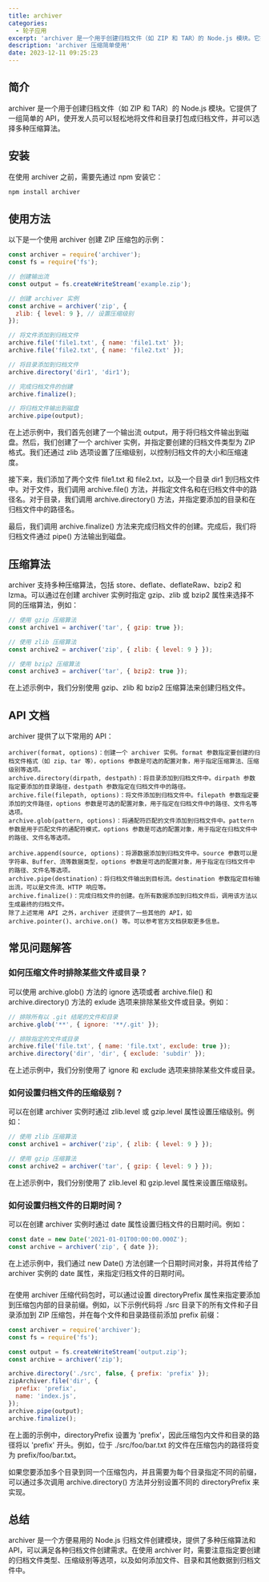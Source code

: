 ```yaml
---
title: archiver
categories:
  - 轮子应用
excerpt: 'archiver 是一个用于创建归档文件（如 ZIP 和 TAR）的 Node.js 模块。它提供了一组简单的 API，使开发人员可以轻松地将文件和目录打包成归档文件，并可以选择多种压缩算法。'
description: 'archiver 压缩简单使用'
date: 2023-12-11 09:25:23
---
```


## 简介

archiver 是一个用于创建归档文件（如 ZIP 和 TAR）的 Node.js 模块。它提供了一组简单的 API，使开发人员可以轻松地将文件和目录打包成归档文件，并可以选择多种压缩算法。

## 安装

在使用 archiver 之前，需要先通过 npm 安装它：

```sh
npm install archiver
```

## 使用方法

以下是一个使用 archiver 创建 ZIP 压缩包的示例：

```js
const archiver = require('archiver');
const fs = require('fs');

// 创建输出流
const output = fs.createWriteStream('example.zip');

// 创建 archiver 实例
const archive = archiver('zip', {
  zlib: { level: 9 }, // 设置压缩级别
});

// 将文件添加到归档文件
archive.file('file1.txt', { name: 'file1.txt' });
archive.file('file2.txt', { name: 'file2.txt' });

// 将目录添加到归档文件
archive.directory('dir1', 'dir1');

// 完成归档文件的创建
archive.finalize();

// 将归档文件输出到磁盘
archive.pipe(output);
```

在上述示例中，我们首先创建了一个输出流 output，用于将归档文件输出到磁盘。然后，我们创建了一个 archiver 实例，并指定要创建的归档文件类型为 ZIP 格式。我们还通过 zlib 选项设置了压缩级别，以控制归档文件的大小和压缩速度。

接下来，我们添加了两个文件 file1.txt 和 file2.txt，以及一个目录 dir1 到归档文件中。对于文件，我们调用 archive.file() 方法，并指定文件名和在归档文件中的路径名。对于目录，我们调用 archive.directory() 方法，并指定要添加的目录和在归档文件中的路径名。

最后，我们调用 archive.finalize() 方法来完成归档文件的创建。完成后，我们将归档文件通过 pipe() 方法输出到磁盘。

## 压缩算法

archiver 支持多种压缩算法，包括 store、deflate、deflateRaw、bzip2 和 lzma。可以通过在创建 archiver 实例时指定 gzip、zlib 或 bzip2 属性来选择不同的压缩算法，例如：

```js
// 使用 gzip 压缩算法
const archive1 = archiver('tar', { gzip: true });

// 使用 zlib 压缩算法
const archive2 = archiver('zip', { zlib: { level: 9 } });

// 使用 bzip2 压缩算法
const archive3 = archiver('tar', { bzip2: true });
```

在上述示例中，我们分别使用 gzip、zlib 和 bzip2 压缩算法来创建归档文件。

## API 文档

archiver 提供了以下常用的 API：

```text
archiver(format, options)：创建一个 archiver 实例。format 参数指定要创建的归档文件格式（如 zip、tar 等），options 参数是可选的配置对象，用于指定压缩算法、压缩级别等选项。
archive.directory(dirpath, destpath)：将目录添加到归档文件中。dirpath 参数指定要添加的目录路径，destpath 参数指定在归档文件中的路径。
archive.file(filepath, options)：将文件添加到归档文件中。filepath 参数指定要添加的文件路径，options 参数是可选的配置对象，用于指定在归档文件中的路径、文件名等选项。
archive.glob(pattern, options)：将通配符匹配的文件添加到归档文件中。pattern 参数是用于匹配文件的通配符模式，options 参数是可选的配置对象，用于指定在归档文件中的路径、文件名等选项。

archive.append(source, options)：将源数据添加到归档文件中。source 参数可以是字符串、Buffer、流等数据类型，options 参数是可选的配置对象，用于指定在归档文件中的路径、文件名等选项。
archive.pipe(destination)：将归档文件输出到目标流。destination 参数指定目标输出流，可以是文件流、HTTP 响应等。
archive.finalize()：完成归档文件的创建。在所有数据添加到归档文件后，调用该方法以生成最终的归档文件。
除了上述常用 API 之外，archiver 还提供了一些其他的 API，如 archive.pointer()、archive.on() 等。可以参考官方文档获取更多信息。
```

## 常见问题解答

### 如何压缩文件时排除某些文件或目录？

可以使用 archive.glob() 方法的 ignore 选项或者 archive.file() 和 archive.directory() 方法的 exlude 选项来排除某些文件或目录。例如：

```js
// 排除所有以 .git 结尾的文件和目录
archive.glob('**', { ignore: '**/.git' });

// 排除指定的文件或目录
archive.file('file.txt', { name: 'file.txt', exclude: true });
archive.directory('dir', 'dir', { exclude: 'subdir' });
```

在上述示例中，我们分别使用了 ignore 和 exclude 选项来排除某些文件或目录。

### 如何设置归档文件的压缩级别？

可以在创建 archiver 实例时通过 zlib.level 或 gzip.level 属性设置压缩级别。例如：

```js
// 使用 zlib 压缩算法
const archive1 = archiver('zip', { zlib: { level: 9 } });

// 使用 gzip 压缩算法
const archive2 = archiver('tar', { gzip: { level: 9 } });
```

在上述示例中，我们分别使用了 zlib.level 和 gzip.level 属性来设置压缩级别。

### 如何设置归档文件的日期时间？

可以在创建 archiver 实例时通过 date 属性设置归档文件的日期时间。例如：

```js
const date = new Date('2021-01-01T00:00:00.000Z');
const archive = archiver('zip', { date });
```

在上述示例中，我们通过 new Date() 方法创建一个日期时间对象，并将其传给了 archiver 实例的 date 属性，来指定归档文件的日期时间。

###

在使用 archiver 压缩代码包时，可以通过设置 directoryPrefix 属性来指定要添加到压缩包内部的目录前缀。例如，以下示例代码将 ./src 目录下的所有文件和子目录添加到 ZIP 压缩包，并在每个文件和目录路径前添加 prefix 前缀：

```js
const archiver = require('archiver');
const fs = require('fs');

const output = fs.createWriteStream('output.zip');
const archive = archiver('zip');

archive.directory('./src', false, { prefix: 'prefix' });
zipArchiver.file('dir', {
  prefix: 'prefix',
  name: 'index.js',
});
archive.pipe(output);
archive.finalize();
```

在上面的示例中，directoryPrefix 设置为 'prefix'，因此压缩包内文件和目录的路径将以 'prefix' 开头。例如，位于 ./src/foo/bar.txt 的文件在压缩包内的路径将变为 prefix/foo/bar.txt。

如果您要添加多个目录到同一个压缩包内，并且需要为每个目录指定不同的前缀，可以通过多次调用 archive.directory() 方法并分别设置不同的 directoryPrefix 来实现。

## 总结

archiver 是一个方便易用的 Node.js 归档文件创建模块，提供了多种压缩算法和 API，可以满足各种归档文件创建需求。在使用 archiver 时，需要注意指定要创建的归档文件类型、压缩级别等选项，以及如何添加文件、目录和其他数据到归档文件中。

